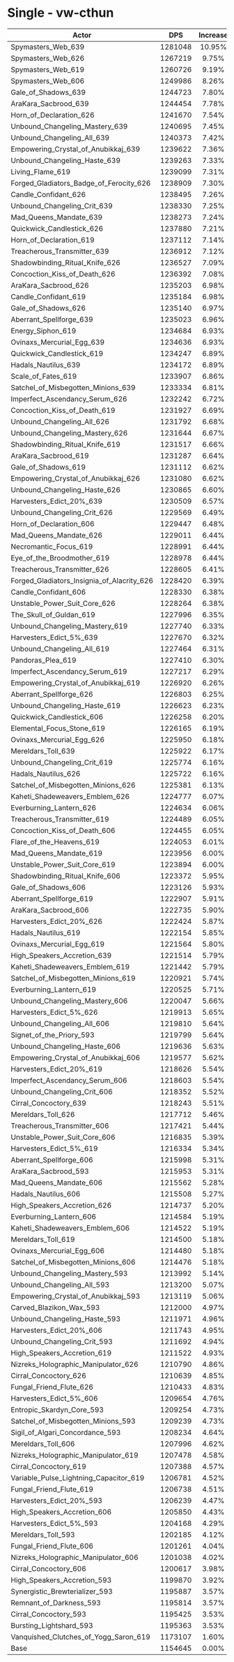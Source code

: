 # Single - vw-cthun
| Actor | DPS | Increase |
|---|:---:|:---:|
|Spymasters_Web_639|1281048|10.95%|
|Spymasters_Web_626|1267219|9.75%|
|Spymasters_Web_619|1260726|9.19%|
|Spymasters_Web_606|1249986|8.26%|
|Gale_of_Shadows_639|1244723|7.80%|
|AraKara_Sacbrood_639|1244454|7.78%|
|Horn_of_Declaration_626|1241670|7.54%|
|Unbound_Changeling_Mastery_639|1240695|7.45%|
|Unbound_Changeling_All_639|1240373|7.42%|
|Empowering_Crystal_of_Anubikkaj_639|1239622|7.36%|
|Unbound_Changeling_Haste_639|1239263|7.33%|
|Living_Flame_619|1239099|7.31%|
|Forged_Gladiators_Badge_of_Ferocity_626|1238909|7.30%|
|Candle_Confidant_626|1238495|7.26%|
|Unbound_Changeling_Crit_639|1238330|7.25%|
|Mad_Queens_Mandate_639|1238273|7.24%|
|Quickwick_Candlestick_626|1237880|7.21%|
|Horn_of_Declaration_619|1237112|7.14%|
|Treacherous_Transmitter_639|1236912|7.12%|
|Shadowbinding_Ritual_Knife_626|1236527|7.09%|
|Concoction_Kiss_of_Death_626|1236392|7.08%|
|AraKara_Sacbrood_626|1235203|6.98%|
|Candle_Confidant_619|1235184|6.98%|
|Gale_of_Shadows_626|1235140|6.97%|
|Aberrant_Spellforge_639|1235023|6.96%|
|Energy_Siphon_619|1234684|6.93%|
|Ovinaxs_Mercurial_Egg_639|1234636|6.93%|
|Quickwick_Candlestick_619|1234247|6.89%|
|Hadals_Nautilus_639|1234172|6.89%|
|Scale_of_Fates_619|1233907|6.86%|
|Satchel_of_Misbegotten_Minions_639|1233334|6.81%|
|Imperfect_Ascendancy_Serum_626|1232242|6.72%|
|Concoction_Kiss_of_Death_619|1231927|6.69%|
|Unbound_Changeling_All_626|1231792|6.68%|
|Unbound_Changeling_Mastery_626|1231644|6.67%|
|Shadowbinding_Ritual_Knife_619|1231517|6.66%|
|AraKara_Sacbrood_619|1231287|6.64%|
|Gale_of_Shadows_619|1231112|6.62%|
|Empowering_Crystal_of_Anubikkaj_626|1231080|6.62%|
|Unbound_Changeling_Haste_626|1230865|6.60%|
|Harvesters_Edict_20%_639|1230509|6.57%|
|Unbound_Changeling_Crit_626|1229569|6.49%|
|Horn_of_Declaration_606|1229447|6.48%|
|Mad_Queens_Mandate_626|1229011|6.44%|
|Necromantic_Focus_619|1228991|6.44%|
|Eye_of_the_Broodmother_619|1228978|6.44%|
|Treacherous_Transmitter_626|1228605|6.41%|
|Forged_Gladiators_Insignia_of_Alacrity_626|1228420|6.39%|
|Candle_Confidant_606|1228330|6.38%|
|Unstable_Power_Suit_Core_626|1228264|6.38%|
|The_Skull_of_Guldan_619|1227996|6.35%|
|Unbound_Changeling_Mastery_619|1227740|6.33%|
|Harvesters_Edict_5%_639|1227670|6.32%|
|Unbound_Changeling_All_619|1227464|6.31%|
|Pandoras_Plea_619|1227410|6.30%|
|Imperfect_Ascendancy_Serum_619|1227217|6.29%|
|Empowering_Crystal_of_Anubikkaj_619|1226920|6.26%|
|Aberrant_Spellforge_626|1226803|6.25%|
|Unbound_Changeling_Haste_619|1226623|6.23%|
|Quickwick_Candlestick_606|1226258|6.20%|
|Elemental_Focus_Stone_619|1226165|6.19%|
|Ovinaxs_Mercurial_Egg_626|1225950|6.18%|
|Mereldars_Toll_639|1225922|6.17%|
|Unbound_Changeling_Crit_619|1225774|6.16%|
|Hadals_Nautilus_626|1225722|6.16%|
|Satchel_of_Misbegotten_Minions_626|1225381|6.13%|
|Kaheti_Shadeweavers_Emblem_626|1224777|6.07%|
|Everburning_Lantern_626|1224634|6.06%|
|Treacherous_Transmitter_619|1224489|6.05%|
|Concoction_Kiss_of_Death_606|1224455|6.05%|
|Flare_of_the_Heavens_619|1224053|6.01%|
|Mad_Queens_Mandate_619|1223956|6.00%|
|Unstable_Power_Suit_Core_619|1223894|6.00%|
|Shadowbinding_Ritual_Knife_606|1223372|5.95%|
|Gale_of_Shadows_606|1223126|5.93%|
|Aberrant_Spellforge_619|1222907|5.91%|
|AraKara_Sacbrood_606|1222735|5.90%|
|Harvesters_Edict_20%_626|1222424|5.87%|
|Hadals_Nautilus_619|1222154|5.85%|
|Ovinaxs_Mercurial_Egg_619|1221564|5.80%|
|High_Speakers_Accretion_639|1221514|5.79%|
|Kaheti_Shadeweavers_Emblem_619|1221442|5.79%|
|Satchel_of_Misbegotten_Minions_619|1220921|5.74%|
|Everburning_Lantern_619|1220525|5.71%|
|Unbound_Changeling_Mastery_606|1220047|5.66%|
|Harvesters_Edict_5%_626|1219913|5.65%|
|Unbound_Changeling_All_606|1219810|5.64%|
|Signet_of_the_Priory_593|1219799|5.64%|
|Unbound_Changeling_Haste_606|1219636|5.63%|
|Empowering_Crystal_of_Anubikkaj_606|1219577|5.62%|
|Harvesters_Edict_20%_619|1218626|5.54%|
|Imperfect_Ascendancy_Serum_606|1218603|5.54%|
|Unbound_Changeling_Crit_606|1218352|5.52%|
|Cirral_Concoctory_639|1218243|5.51%|
|Mereldars_Toll_626|1217712|5.46%|
|Treacherous_Transmitter_606|1217421|5.44%|
|Unstable_Power_Suit_Core_606|1216835|5.39%|
|Harvesters_Edict_5%_619|1216334|5.34%|
|Aberrant_Spellforge_606|1215998|5.31%|
|AraKara_Sacbrood_593|1215953|5.31%|
|Mad_Queens_Mandate_606|1215562|5.28%|
|Hadals_Nautilus_606|1215508|5.27%|
|High_Speakers_Accretion_626|1214737|5.20%|
|Everburning_Lantern_606|1214584|5.19%|
|Kaheti_Shadeweavers_Emblem_606|1214522|5.19%|
|Mereldars_Toll_619|1214500|5.18%|
|Ovinaxs_Mercurial_Egg_606|1214480|5.18%|
|Satchel_of_Misbegotten_Minions_606|1214476|5.18%|
|Unbound_Changeling_Mastery_593|1213992|5.14%|
|Unbound_Changeling_All_593|1213200|5.07%|
|Empowering_Crystal_of_Anubikkaj_593|1213119|5.06%|
|Carved_Blazikon_Wax_593|1212000|4.97%|
|Unbound_Changeling_Haste_593|1211971|4.96%|
|Harvesters_Edict_20%_606|1211743|4.95%|
|Unbound_Changeling_Crit_593|1211692|4.94%|
|High_Speakers_Accretion_619|1211522|4.93%|
|Nizreks_Holographic_Manipulator_626|1210790|4.86%|
|Cirral_Concoctory_626|1210639|4.85%|
|Fungal_Friend_Flute_626|1210433|4.83%|
|Harvesters_Edict_5%_606|1209654|4.76%|
|Entropic_Skardyn_Core_593|1209254|4.73%|
|Satchel_of_Misbegotten_Minions_593|1209239|4.73%|
|Sigil_of_Algari_Concordance_593|1208234|4.64%|
|Mereldars_Toll_606|1207996|4.62%|
|Nizreks_Holographic_Manipulator_619|1207478|4.58%|
|Cirral_Concoctory_619|1207388|4.57%|
|Variable_Pulse_Lightning_Capacitor_619|1206781|4.52%|
|Fungal_Friend_Flute_619|1206738|4.51%|
|Harvesters_Edict_20%_593|1206239|4.47%|
|High_Speakers_Accretion_606|1205850|4.43%|
|Harvesters_Edict_5%_593|1204168|4.29%|
|Mereldars_Toll_593|1202185|4.12%|
|Fungal_Friend_Flute_606|1201261|4.04%|
|Nizreks_Holographic_Manipulator_606|1201038|4.02%|
|Cirral_Concoctory_606|1200617|3.98%|
|High_Speakers_Accretion_593|1199870|3.92%|
|Synergistic_Brewterializer_593|1195887|3.57%|
|Remnant_of_Darkness_593|1195814|3.57%|
|Cirral_Concoctory_593|1195425|3.53%|
|Bursting_Lightshard_593|1195363|3.53%|
|Vanquished_Clutches_of_Yogg_Saron_619|1173107|1.60%|
|Base|1154645|0.00%|
